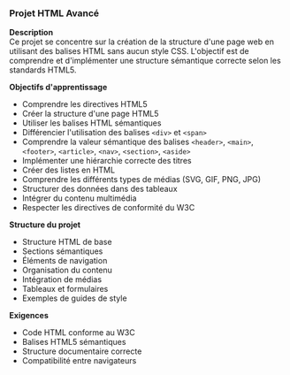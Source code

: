 ### Projet HTML Avancé

**Description**  
Ce projet se concentre sur la création de la structure d'une page web en utilisant des balises HTML sans aucun style CSS. L'objectif est de comprendre et d'implémenter une structure sémantique correcte selon les standards HTML5.

**Objectifs d'apprentissage**  
- Comprendre les directives HTML5  
- Créer la structure d'une page HTML5  
- Utiliser les balises HTML sémantiques  
- Différencier l'utilisation des balises `<div>` et `<span>`  
- Comprendre la valeur sémantique des balises `<header>`, `<main>`, `<footer>`, `<article>`, `<nav>`, `<section>`, `<aside>`  
- Implémenter une hiérarchie correcte des titres  
- Créer des listes en HTML  
- Comprendre les différents types de médias (SVG, GIF, PNG, JPG)  
- Structurer des données dans des tableaux  
- Intégrer du contenu multimédia  
- Respecter les directives de conformité du W3C  

**Structure du projet**  
- Structure HTML de base  
- Sections sémantiques  
- Éléments de navigation  
- Organisation du contenu  
- Intégration de médias  
- Tableaux et formulaires  
- Exemples de guides de style  

**Exigences**  
- Code HTML conforme au W3C  
- Balises HTML5 sémantiques  
- Structure documentaire correcte  
- Compatibilité entre navigateurs  